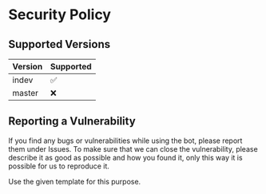 # Security Policy

## Supported Versions

| Version | Supported          |
| ------- | ------------------ |
| indev   | :white_check_mark: |
| master  | :x:                |

## Reporting a Vulnerability

If you find any bugs or vulnerabilities while using the bot, please report them under Issues. 
To make sure that we can close the vulnerability, 
please describe it as good as possible and  how you found it, 
only this way it is possible for us to reproduce it.

Use the given template for this purpose.